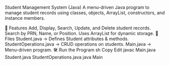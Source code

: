 Student Management System (Java)
A menu-driven Java program to manage student records using classes, objects, ArrayList, constructors, and instance members.

📌 Features
Add, Display, Search, Update, and Delete student records.
Search by PRN, Name, or Position.
Uses ArrayList for dynamic storage.
📂 Files
Student.java → Defines Student attributes & methods.
StudentOperations.java → CRUD operations on students.
Main.java → Menu-driven program.
🛠️ Run the Program
sh
Copy
Edit
javac Main.java Student.java StudentOperations.java
java Main
